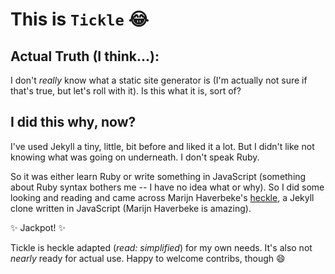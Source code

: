 # This is `Tickle` 😂

## Actual Truth (I think...):
I don't *really* know what a static site generator is (I'm actually not sure if that's true, but let's roll with it). Is this what it is, sort of?

## I did this why, now?
I've used Jekyll a tiny, little, bit before and liked it a lot. But I didn't like not knowing what was going on underneath. I don't speak Ruby.

So it was either learn Ruby or write something in JavaScript (something about Ruby syntax bothers me -- I have no idea what or why). So I did some looking and reading and came across Marijn Haverbeke's [heckle](https://github.com/marijnh/heckle), a Jekyll clone written in JavaScript (Marijn Haverbeke is amazing).

✨ Jackpot! ✨

Tickle is heckle adapted (_read: simplified_) for my own needs. It's also not *nearly* ready for actual use. Happy to welcome contribs, though 😄


<!-- TODO: Write `Usage` section -->
